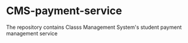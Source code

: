 # CMS-payment-service
The repository contains Classs Management System's student payment management service
